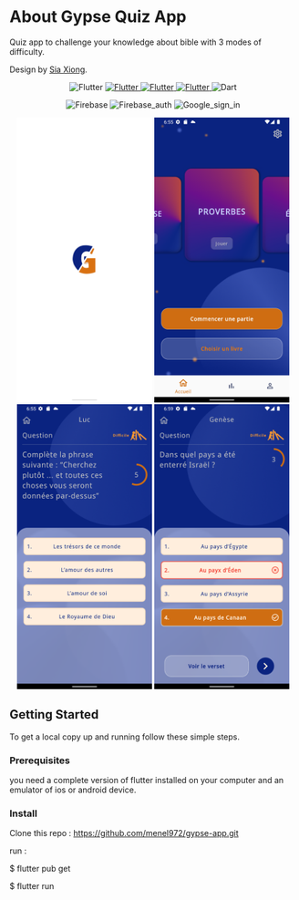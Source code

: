 # About Gypse Quiz App

Quiz app to challenge your knowledge about bible with 3 modes of difficulty.

Design by  <a href="https://www.linkedin.com/in/sia-xiong-aa88091b9/">Sia Xiong</a>.

<p align="center">
<img alt="Flutter" src="https://img.shields.io/badge/Flutter-02569B?style=flat-square&logo=flutter&logoColor=white" />
  <a href="https://pub.dev/packages/d_chart">
<img alt="Flutter" src="https://img.shields.io/badge/DChart-02569B?style=flat-square&logo=flutter&logoColor=white" />
    </a>
    <a href="https://pub.dev/packages/circular_countdown_timer">
<img alt="Flutter" src="https://img.shields.io/badge/CircularCountdownTimer-02569B?style=flat-square&logo=flutter&logoColor=white" />
      </a>
    <a href="https://pub.dev/packages/flutter_carousel_widget">
<img alt="Flutter" src="https://img.shields.io/badge/FlutterCarouselWidget-02569B?style=flat-square&logo=flutter&logoColor=white" />
      </a>
<img alt="Dart" src="https://img.shields.io/badge/Dart-0175C2?style=flat-square&logo=dart&logoColor=white" />
</p>
<p align="center">
<img alt="Firebase" src="https://img.shields.io/badge/Firebase-D19222?style=flat-square&logo=firebase&logoColor=white" />
<img alt="Firebase_auth" src="https://img.shields.io/badge/FirebaseAuth-D19222?style=flat-square&logo=firebase&logoColor=white" />
<img alt="Google_sign_in" src="https://img.shields.io/badge/GoogleSignIn-D19222?style=flat-square&logo=google&logoColor=white" />
</p>

<p align="center">
<img src="screenshots/Screenshot_1.png" height="500" title="list of films">
<img src="screenshots/Screenshot_2.png" height="500" title="detailed view">
<img src="screenshots/Screenshot_3.png" height="500" title="remove a film">
<img src="screenshots/Screenshot_4.png" height="500" title="remove a film">
</p>



## Getting Started

To get a local copy up and running follow these simple steps.

### Prerequisites

you need a complete version of flutter installed on your computer and an emulator of ios or android device.

### Install
Clone this repo : https://github.com/menel972/gypse-app.git

run :

$ flutter pub get

$ flutter run
